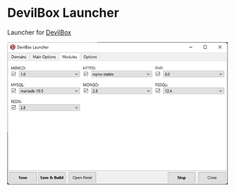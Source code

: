 # DevilBox Launcher
Launcher for [DevilBox](https://github.com/cytopia/devilbox)

![DevilBox Launcher](/image.png)